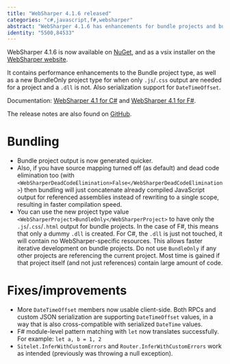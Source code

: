 ```yaml
---
title: "WebSharper 4.1.6 released"
categories: "c#,javascript,f#,websharper"
abstract: "WebSharper 4.1.6 has enhancements for bundle projects and bug fixes"
identity: "5500,84533"
---
```

WebSharper 4.1.6 is now available on [NuGet](https://www.nuget.org/packages/websharper), and as a vsix installer on the [WebSharper website](http://websharper.com/downloads).

It contains performance enhancements to the Bundle project type, as well as a new BundleOnly project type for when only `.js`/`.css` output are needed for a project and a `.dll` is not. Also serialization support for `DateTimeOffset`.

Documentation: [WebSharper 4.1 for C#](http://developers-test.websharper.io/docs/v4.1/cs) and [WebSharper 4.1 for F#](http://developers-test.websharper.io/docs/v4.1/fs).

The release notes are also found on [GitHub](https://github.com/dotnet-websharper/websharper/releases/tag/4.1.6.207).

# Bundling 
* Bundle project output is now generated quicker.
* Also, if you have source mapping turned off (as default) and dead code elimination too (with `<WebSharperDeadCodeElimination>False</WebSharperDeadCodeElimination>`) then bundling will just concatenate already compiled JavaScript output for referenced assemblies instead of rewriting to a single scope, resulting in faster compilation speed.
* You can use the new project type value `<WebSharperProject>BundleOnly</WebSharperProject>` to have only the `.js`/`.css`/`.html` output for bundle projects. In the case of F#, this means that only a dummy `.dll` is created. For C#, the `.dll` is just not touched, it will contain no WebSharper-specific resources. This allows faster iterative development on bundle projects. Do not use `BundleOnly` if any other projects are referencing the current project. Most time is gained if that project itself (and not just references) contain large amount of code.

# Fixes/improvements
* More `DateTimeOffset` members now usable client-side. Both RPCs and custom JSON serialization are supporting `DateTimeOffset` values, in a way that is also cross-compatible with serialized `DateTime` values.
* F# module-level pattern matching with `let` now translates successfully. For example: `let a, b = 1, 2`
* `Sitelet.InferWithCustomErrors` and `Router.InferWithCustomErrors` work as intended (previously was throwing a null exception).
